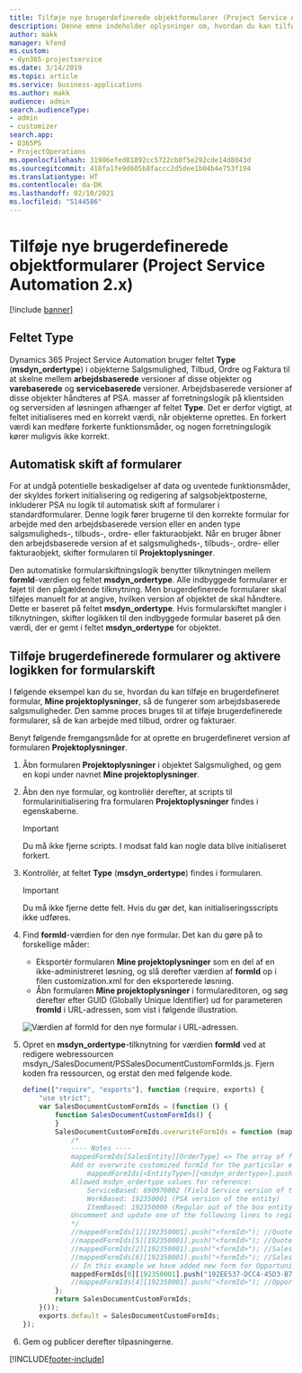 ```yaml
---
title: Tilføje nye brugerdefinerede objektformularer (Project Service Automation 2.x)
description: Denne emne indeholder oplysninger om, hvordan du kan tilføje brugerdefinerede objektformularer for salgsmuligheder, tilbud, ordrer eller fakturaer i Dynamics 365 Project Service Automation 2.x.
author: makk
manager: kfend
ms.custom:
- dyn365-projectservice
ms.date: 3/14/2019
ms.topic: article
ms.service: business-applications
ms.author: makk
audience: admin
search.audienceType:
- admin
- customizer
search.app:
- D365PS
- ProjectOperations
ms.openlocfilehash: 31986efed81892cc5722cb8f5e292cde14d8843d
ms.sourcegitcommit: 418fa1fe9d605b8faccc2d5dee1b04b4e753f194
ms.translationtype: HT
ms.contentlocale: da-DK
ms.lasthandoff: 02/10/2021
ms.locfileid: "5144586"
---
```

# <a name="add-new-custom-entity-forms-project-service-automation-2x"></a>Tilføje nye brugerdefinerede objektformularer (Project Service Automation 2.x)

[!include [banner](../../includes/psa-now-project-operations.md)]

## <a name="type-field"></a>Feltet Type 

Dynamics 365 Project Service Automation bruger feltet **Type** (**msdyn\_ordertype**) i objekterne Salgsmulighed, Tilbud, Ordre og Faktura til at skelne mellem **arbejdsbaserede** versioner af disse objekter og **varebaserede** og **servicebaserede** versioner. Arbejdsbaserede versioner af disse objekter håndteres af PSA. masser af forretningslogik på klientsiden og serversiden af løsningen afhænger af feltet **Type**. Det er derfor vigtigt, at feltet initialiseres med en korrekt værdi, når objekterne oprettes. En forkert værdi kan medføre forkerte funktionsmåder, og nogen forretningslogik kører muligvis ikke korrekt.

## <a name="automatic-form-switching"></a>Automatisk skift af formularer

For at undgå potentielle beskadigelser af data og uventede funktionsmåder, der skyldes forkert initialisering og redigering af salgsobjektposterne, inkluderer PSA nu logik til automatisk skift af formularer i standardformularer. Denne logik fører brugerne til den korrekte formular for arbejde med den arbejdsbaserede version eller en anden type salgsmuligheds-, tilbuds-, ordre- eller fakturaobjekt. Når en bruger åbner den arbejdsbaserede version af et salgsmuligheds-, tilbuds-, ordre- eller fakturaobjekt, skifter formularen til **Projektoplysninger**.

Den automatiske formularskiftningslogik benytter tilknytningen mellem **formId**-værdien og feltet **msdyn\_ordertype**. Alle indbyggede formularer er føjet til den pågældende tilknytning. Men brugerdefinerede formularer skal tilføjes manuelt for at angive, hvilken version af objektet de skal håndtere. Dette er baseret på feltet **msdyn\_ordertype**. Hvis formularskiftet mangler i tilknytningen, skifter logikken til den indbyggede formular baseret på den værdi, der er gemt i feltet **msdyn\_ordertype** for objektet.

## <a name="add-custom-forms-and-turn-on-the-form-switching-logic"></a>Tilføje brugerdefinerede formularer og aktivere logikken for formularskift

I følgende eksempel kan du se, hvordan du kan tilføje en brugerdefineret formular, **Mine projektoplysninger**, så de fungerer som arbejdsbaserede salgsmuligheder. Den samme proces bruges til at tilføje brugerdefinerede formularer, så de kan arbejde med tilbud, ordrer og fakturaer.

Benyt følgende fremgangsmåde for at oprette en brugerdefineret version af formularen **Projektoplysninger**.

1. Åbn formularen **Projektoplysninger** i objektet Salgsmulighed, og gem en kopi under navnet **Mine projektoplysninger**.
2. Åbn den nye formular, og kontrollér derefter, at scripts til formularinitialisering fra formularen **Projektoplysninger** findes i egenskaberne. 

    > [!IMPORTANT]
    > Du må ikke fjerne scripts. I modsat fald kan nogle data blive initialiseret forkert.

3. Kontrollér, at feltet **Type** (**msdyn\_ordertype**) findes i formularen. 

    > [!IMPORTANT]
    > Du må ikke fjerne dette felt. Hvis du gør det, kan initialiseringsscripts ikke udføres.

4. Find **formId**-værdien for den nye formular. Det kan du gøre på to forskellige måder:

    - Eksportér formularen **Mine projektoplysninger** som en del af en ikke-administreret løsning, og slå derefter værdien af **formId** op i filen customization.xml for den eksporterede løsning.
    - Åbn formularen **Mine projektoplysninger** i formulareditoren, og søg derefter efter GUID (Globally Unique Identifier) ud for parameteren **fromId** i URL-adressen, som vist i følgende illustration.

    ![Værdien af formId for den nye formular i URL-adressen.](media/how-to-add-custom-forms-in-v2.0.png)

5. Opret en **msdyn\_ordertype**-tilknytning for værdien **formId** ved at redigere webressourcen msdyn\_/SalesDocument/PSSalesDocumentCustomFormIds.js. Fjern koden fra ressourcen, og erstat den med følgende kode.

    ```javascript
    define(["require", "exports"], function (require, exports) {
        "use strict";
        var SalesDocumentCustomFormIds = (function () {
            function SalesDocumentCustomFormIds() {
            }
            SalesDocumentCustomFormIds.overwriteFormIds = function (mappedFormIds) {
                /*
                ---- Notes ----
                mappedFormIds[SalesEntity][OrderType] => The array of forms IDs that support particular entity and order type
                Add or overwrite customized formId for the particular entity and order type by calling:
                    mappedFormIds[<EntityType>][<msdyn_ordertype>].push("<formId>");
                Allowed msdyn_ordertype values for reference:
                    ServiceBased: 690970002 (Field Service version of the entity)
                    WorkBased: 192350001 (PSA version of the entity)
                    ItemBased: 192350000 (Regular out of the box entity)
                Uncomment and update one of the following lines to register custom PSA form for required entity:
                */      
                //mappedFormIds[1][192350001].push("<formId>"); //Quote
                //mappedFormIds[5][192350001].push("<formId>"); //Quote Line
                //mappedFormIds[2][192350001].push("<formId>"); //Sales Order
                //mappedFormIds[6][192350001].push("<formId>"); //Sales Order Line
                // In this example we have added new form for Opportunity
                mappedFormIds[0][192350001].push("192EE537-DCC4-45D3-B7AF-EA694B9113D2"); //Opportunity
                //mappedFormIds[4][192350001].push("<formId>"); //Opportunity Line
            };
            return SalesDocumentCustomFormIds;
        }());
        exports.default = SalesDocumentCustomFormIds;
    });
    ```

6. Gem og publicer derefter tilpasningerne.


[!INCLUDE[footer-include](../../includes/footer-banner.md)]